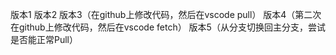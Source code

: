 版本1
版本2
版本3（在github上修改代码，然后在vscode pull）
版本4（第二次在github上修改代码，然后在vscode fetch）
版本5（从分支切换回主分支，尝试是否能正常Pull）
